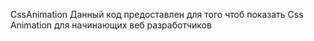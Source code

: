 CssAnimation
Данный код предоставлен для того чтоб показать Css Animation для начинающих веб разработчиков
